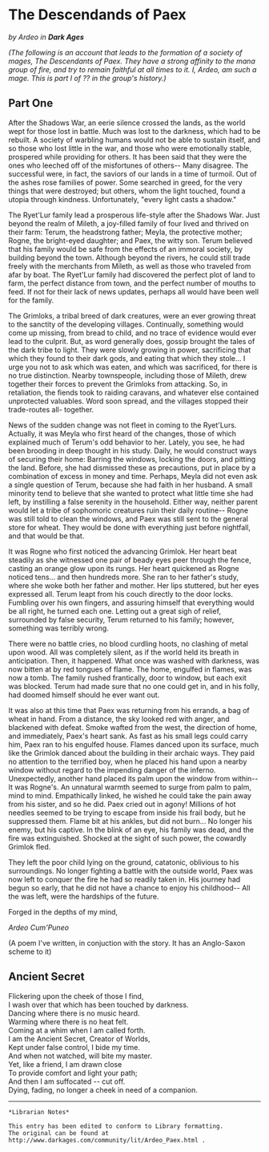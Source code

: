 # The Descendands of Paex

_by Ardeo in **Dark Ages**_  

_(The following is an account that leads to the formation of a society of
mages, The Descendants of Paex. They have a strong affinity to the mana group
of fire, and try to remain faithful at all times to it. I, Ardeo, am such a
mage. This is part I of ?? in the group's history.)_  

## Part One

After the Shadows War, an eerie silence crossed the lands, as the world wept
for those lost in battle. Much was lost to the darkness, which had to be
rebuilt. A society of warbling humans would not be able to sustain itself, and
so those who lost little in the war, and those who were emotionally stable,
prospered while providing for others. It has been said that they were the ones
who leeched off of the misfortunes of others\-\- Many disagree. The successful
were, in fact, the saviors of our lands in a time of turmoil. Out of the ashes
rose families of power. Some searched in greed, for the very things that were
destroyed; but others, whom the light touched, found a utopia through kindness.
Unfortunately, "every light casts a shadow."

The Ryet'Lur family lead a prosperous life-style after the Shadows War. Just
beyond the realm of Mileth, a joy-filled family of four lived and thrived on
their farm: Terum, the headstrong father; Meyla, the protective mother; Rogne,
the bright-eyed daughter; and Paex, the witty son. Terum believed that his
family would be safe from the effects of an immoral society, by building beyond
the town. Although beyond the rivers, he could still trade freely with the
merchants from Mileth, as well as those who traveled from afar by boat. The
Ryet'Lur family had discovered the perfect plot of land to farm, the perfect
distance from town, and the perfect number of mouths to feed. If not for their
lack of news updates, perhaps all would have been well for the family.

The Grimloks, a tribal breed of dark creatures, were an ever growing threat to
the sanctity of the developing villages. Continually, something would come up
missing, from bread to child, and no trace of evidence would ever lead to the
culprit. But, as word generally does, gossip brought the tales of the dark
tribe to light. They were slowly growing in power, sacrificing that which they
found to their dark gods, and eating that which they stole... I urge you not to
ask which was eaten, and which was sacrificed, for there is no true
distinction. Nearby townspeople, including those of Mileth, drew together their
forces to prevent the Grimloks from attacking. So, in retaliation, the fiends
took to raiding caravans, and whatever else contained unprotected valuables.
Word soon spread, and the villages stopped their trade-routes all- together.

News of the sudden change was not fleet in coming to the Ryet'Lurs. Actually,
it was Meyla who first heard of the changes, those of which explained much of
Terum's odd behavior to her. Lately, you see, he had been brooding in deep
thought in his study. Daily, he would construct ways of securing their home:
Barring the windows, locking the doors, and pitting the land. Before, she had
dismissed these as precautions, put in place by a combination of excess in
money and time. Perhaps, Meyla did not even ask a single question of Terum,
because she had faith in her husband. A small minority tend to believe that she
wanted to protect what little time she had left, by instilling a false serenity
in the household. Either way, neither parent would let a tribe of sophomoric
creatures ruin their daily routine\-\- Rogne was still told to clean the windows,
and Paex was still sent to the general store for wheat. They would be done with
everything just before nightfall, and that would be that.

It was Rogne who first noticed the advancing Grimlok. Her heart beat steadily
as she witnessed one pair of beady eyes peer through the fence, casting an
orange glow upon its rungs. Her heart quickened as Rogne noticed tens... and
then hundreds more. She ran to her father's study, where she woke both her
father and mother. Her lips stuttered, but her eyes expressed all. Terum leapt
from his couch directly to the door locks. Fumbling over his own fingers, and
assuring himself that everything would be all right, he turned each one.
Letting out a great sigh of relief, surrounded by false security, Terum
returned to his family; however, something was terribly wrong.

There were no battle cries, no blood curdling hoots, no clashing of metal upon
wood. All was completely silent, as if the world held its breath in
anticipation. Then, it happened. What once was washed with darkness, was now
bitten at by red tongues of flame. The home, engulfed in flames, was now a
tomb. The family rushed frantically, door to window, but each exit was blocked.
Terum had made sure that no one could get in, and in his folly, had doomed
himself should he ever want out.

It was also at this time that Paex was returning from his errands, a bag of
wheat in hand. From a distance, the sky looked red with anger, and blackened
with defeat. Smoke wafted from the west, the direction of home, and
immediately, Paex's heart sank. As fast as his small legs could carry him, Paex
ran to his engulfed house. Flames danced upon its surface, much like the
Grimlok danced about the building in their archaic ways. They paid no attention
to the terrified boy, when he placed his hand upon a nearby window without
regard to the impending danger of the inferno. Unexpectedly, another hand
placed its palm upon the window from within\-\- It was Rogne's. An unnatural
warmth seemed to surge from palm to palm, mind to mind. Empathically linked, he
wished he could take the pain away from his sister, and so he did. Paex cried
out in agony! Millions of hot needles seemed to be trying to escape from inside
his frail body, but he suppressed them. Flame bit at his ankles, but did not
burn... No longer his enemy, but his captive. In the blink of an eye, his
family was dead, and the fire was extinguished. Shocked at the sight of such
power, the cowardly Grimlok fled.

They left the poor child lying on the ground, catatonic, oblivious to his
surroundings. No longer fighting a battle with the outside world, Paex was now
left to conquer the fire he had so readily taken in. His journey had begun so
early, that he did not have a chance to enjoy his childhood\-\- All the was left,
were the hardships of the future.

Forged in the depths of my mind,

_Ardeo Cum'Puneo_

(A poem I've written, in conjuction with the story. It has an Anglo-Saxon
scheme to it)

## Ancient Secret

Flickering upon the cheek of those I find,  
I wash over that which has been touched by darkness.  
Dancing where there is no music heard.  
Warming where there is no heat felt.  
Coming at a whim when I am called forth.  
I am the Ancient Secret, Creator of Worlds,  
Kept under false control, I bide my time.  
And when not watched, will bite my master.  
Yet, like a friend, I am drawn close  
To provide comfort and light your path;  
And then I am suffocated \-\- cut off.  
Dying, fading, no longer a cheek in need of a companion.  

***

```
*Librarian Notes*

This entry has been edited to conform to Library formatting.
The original can be found at http://www.darkages.com/community/lit/Ardeo_Paex.html .
```


